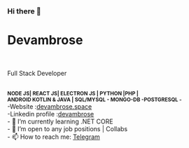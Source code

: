 ### Hi there 👋
<h1>Devambrose</h1><br/>

<p>Full Stack Developer</p><br/>
<b><small>NODE JS| REACT JS| ELECTRON JS | PYTHON |PHP | <br/> ANDROID KOTLIN & JAVA | SQL/MYSQL - MONGO-DB -POSTGRESQL - </small></b><br/>
-Website :<a href='http://itsambrose.space'>devambrose.space</a><br/>
-Linkedin profile :<a href='https://www.linkedin.com/in/ambrose-mwangi/'>devambrose</a><br/>
- 🌱 I’m currently learning .NET CORE <br/>
- 👯 I’m open to any job positions | Collabs<br/>
- 📫 How to reach me: <a href='https://t.me/Ambuh'>Telegram</a><br/>
